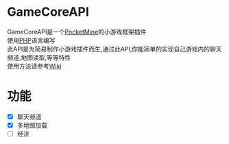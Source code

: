 # GameCoreAPI
GameCoreAPI是一个[PocketMine](https://github.com/pmmp/PocketMine-MP)的小游戏框架插件<br>
使用[PHP](https://secure.php.net)语言编写<br>
此API是为简易制作小游戏插件而生,通过此API,你能简单的实现自己游戏内的聊天频道,地图读取,等等特性<br>
使用方法请参考[Wiki](https://github.com/KenMizz/GameCoreAPI/wiki)<br>
# 功能
- [x] 聊天频道
- [x] 多地图加载
- [ ] 经济
